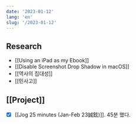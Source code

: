 ```yaml
---
date: '2023-01-12'
lang: 'en'
slug: '/2023-01-12'
---
```


## Research

- [[Using an iPad as my Ebook]]
- [[Disable Screenshot Drop Shadow in macOS]]
- [[역사의 집대성]]
- [[민사고]]

## [[Project]]

- [x] [[Jog 25 minutes (Jan-Feb 23誠鉉)]]. 45분 했다.
